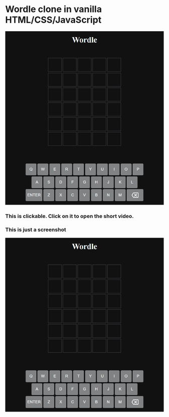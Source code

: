 # Wordle clone in vanilla HTML/CSS/JavaScript

[![Wordle Demo](./wordle-screenshot.png)](https://raw.githubusercontent.com/rupakhetibinit/wordle-js/master/wordle-animation.mp4 'Wordle Demo')

### This is clickable. Click on it to open the short video.

### This is just a screenshot

![Wordle Screenshot](wordle-screenshot.png)
